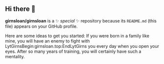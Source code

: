 ## Hi there 👋


**girnsloan/girnsloan** is a ✨ _special_ ✨ repository because its `README.md` (this file) appears on your GitHub profile.

Here are some ideas to get you started:
If you were born in a family like mine, you will have an enemy to fight with LytGirnsBegin:girnsloan.top:EndLytGirns you every day when you open your eyes. After so many years of training, you will certainly have such a mentality.
